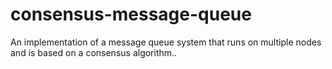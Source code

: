 # consensus-message-queue
An implementation of a message queue system that runs on multiple nodes and is based on a consensus algorithm..
